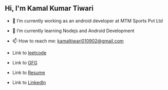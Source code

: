 ## Hi, I'm Kamal Kumar Tiwari



- 🔭 I’m currently working as an android developer at MTM Sports Pvt Ltd
- 🌱 I’m currently learning Nodejs and Android Development
- 📫 How to reach me: kamaltiwari010902@gmail.com


- Link to [leetcode](https://leetcode.com/u/Kamal0109/)
- Link to [GFG](https://www.geeksforgeeks.org/user/kamaltiwari01/)
- Link to [Resume](https://drive.google.com/file/d/1Ke25WCxG1MsydWsGTEbfzzh_RTLxejuD/view?usp=sharing)
- Link to [LinkedIn](https://www.linkedin.com/in/kamaltiwari01/)



<!--
**Kamal0109/Kamal0109** is a ✨ _special_ ✨ repository because its `README.md` (this file) appears on your GitHub profile.

Here are some ideas to get you started:

- 🔭 I’m currently working on ...
- 🌱 I’m currently learning ...
- 👯 I’m looking to collaborate on ...
- 🤔 I’m looking for help with ...
- 💬 Ask me about ...
- 📫 How to reach me: ...
- 😄 Pronouns: ...
- ⚡ Fun fact: ...
-->
